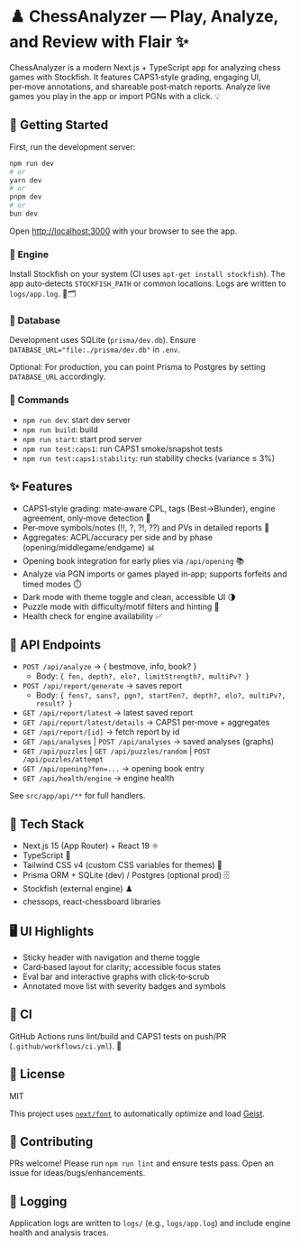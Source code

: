 # ♟️ ChessAnalyzer — Play, Analyze, and Review with Flair ✨

ChessAnalyzer is a modern Next.js + TypeScript app for analyzing chess games with Stockfish. It features CAPS1‑style grading, engaging UI, per‑move annotations, and shareable post‑match reports. Analyze live games you play in the app or import PGNs with a click. 💡

## 🚀 Getting Started

First, run the development server:

```bash
npm run dev
# or
yarn dev
# or
pnpm dev
# or
bun dev
```

Open [http://localhost:3000](http://localhost:3000) with your browser to see the app.

### 🧠 Engine

Install Stockfish on your system (CI uses `apt-get install stockfish`). The app auto‑detects `STOCKFISH_PATH` or common locations. Logs are written to `logs/app.log`. 🔧🗂️

### 💾 Database

Development uses SQLite (`prisma/dev.db`). Ensure `DATABASE_URL="file:./prisma/dev.db"` in `.env`.

Optional: For production, you can point Prisma to Postgres by setting `DATABASE_URL` accordingly.

### 🧰 Commands

- `npm run dev`: start dev server
- `npm run build`: build
- `npm run start`: start prod server
- `npm run test:caps1`: run CAPS1 smoke/snapshot tests
- `npm run test:caps1:stability`: run stability checks (variance ≤ 3%)

## ✨ Features

- CAPS1‑style grading: mate‑aware CPL, tags (Best→Blunder), engine agreement, only‑move detection 🧮
- Per‑move symbols/notes (!!, ?, ?!, ??) and PVs in detailed reports 📝
- Aggregates: ACPL/accuracy per side and by phase (opening/middlegame/endgame) 📊
- Opening book integration for early plies via `/api/opening` 📚
- Analyze via PGN imports or games played in‑app; supports forfeits and timed modes ⏱️
- Dark mode with theme toggle and clean, accessible UI 🌗
- Puzzle mode with difficulty/motif filters and hinting 🧩
- Health check for engine availability ✅

## 🔌 API Endpoints

- `POST /api/analyze` → { bestmove, info, book? }
  - Body: `{ fen, depth?, elo?, limitStrength?, multiPv? }`
- `POST /api/report/generate` → saves report
  - Body: `{ fens?, sans?, pgn?, startFen?, depth?, elo?, multiPv?, result? }`
- `GET /api/report/latest` → latest saved report
- `GET /api/report/latest/details` → CAPS1 per‑move + aggregates
- `GET /api/report/[id]` → fetch report by id
- `GET /api/analyses` | `POST /api/analyses` → saved analyses (graphs)
- `GET /api/puzzles` | `GET /api/puzzles/random` | `POST /api/puzzles/attempt`
- `GET /api/opening?fen=...` → opening book entry
- `GET /api/health/engine` → engine health

See `src/app/api/**` for full handlers.

## 🧱 Tech Stack
- Next.js 15 (App Router) + React 19 ⚛️
- TypeScript 🧷
- Tailwind CSS v4 (custom CSS variables for themes) 🎨
- Prisma ORM + SQLite (dev) / Postgres (optional prod) 🗄️
- Stockfish (external engine) ♟️
- chessops, react‑chessboard libraries

## 🖥️ UI Highlights
- Sticky header with navigation and theme toggle
- Card‑based layout for clarity; accessible focus states
- Eval bar and interactive graphs with click‑to‑scrub
- Annotated move list with severity badges and symbols

## 🔄 CI

GitHub Actions runs lint/build and CAPS1 tests on push/PR (`.github/workflows/ci.yml`). 🧪

## 📄 License

MIT

This project uses [`next/font`](https://nextjs.org/docs/app/building-your-application/optimizing/fonts) to automatically optimize and load [Geist](https://vercel.com/font).

## 🙌 Contributing
PRs welcome! Please run `npm run lint` and ensure tests pass. Open an issue for ideas/bugs/enhancements.

## 🧾 Logging
Application logs are written to `logs/` (e.g., `logs/app.log`) and include engine health and analysis traces.
